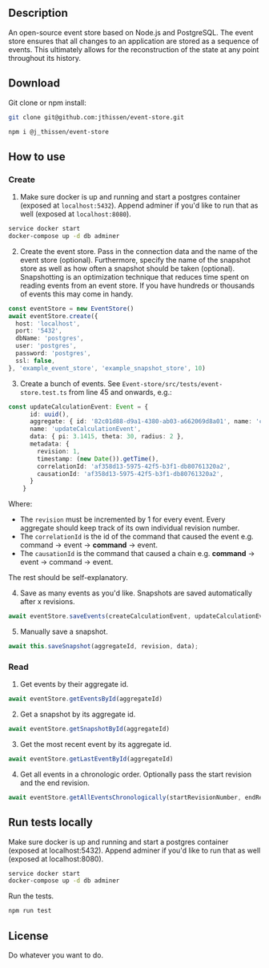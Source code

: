 ## Description
An open-source event store based on Node.js and PostgreSQL. The event store ensures that all changes to an application are stored as a sequence of events. This ultimately allows for the reconstruction of the state at any point throughout its history.

## Download
Git clone or npm install:
```bash
git clone git@github.com:jthissen/event-store.git
```
```bash
npm i @j_thissen/event-store
```

## How to use
### Create

1. Make sure docker is up and running and start a postgres container (exposed at `localhost:5432`). Append adminer if you'd like to run that as well (exposed at `localhost:8080`).

```bash
service docker start
docker-compose up -d db adminer
```

2. Create the event store. Pass in the connection data and the name of the event store (optional). Furthermore, specify the name of the snapshot store as well as how often a snapshot should be taken (optional). Snapshotting is an optimization technique that reduces time spent on reading events from an event store. If you have hundreds or thousands of events this may come in handy.
```typescript
const eventStore = new EventStore()
await eventStore.create({
  host: 'localhost',
  port: '5432',
  dbName: 'postgres',
  user: 'postgres',
  password: 'postgres',
  ssl: false,
}, 'example_event_store', 'example_snapshot_store', 10)
```

3. Create a bunch of events. See `Event-store/src/tests/event-store.test.ts` from line 45 and onwards, e.g.:
```typescript
const updateCalculationEvent: Event = {
      id: uuid(),
      aggregate: { id: '82c01d88-d9a1-4380-ab03-a662069d8a01', name: 'calculation' },
      name: 'updateCalculationEvent',
      data: { pi: 3.1415, theta: 30, radius: 2 },
      metadata: {
        revision: 1,
        timestamp: (new Date()).getTime(),
        correlationId: 'af358d13-5975-42f5-b3f1-db80761320a2',
        causationId: 'af358d13-5975-42f5-b3f1-db80761320a2',
      }
    }
```

Where:
  - The `revision` must be incremented by 1 for every event. Every aggregate should keep track of its own individual revision number.
  - The `correlationId` is the id of the command that caused the event e.g. command -> event -> **command** -> event.
  - The `causationId` is the command that caused a chain e.g. **command** -> event -> command -> event. 

The rest should be self-explanatory.

4. Save as many events as you'd like. Snapshots are saved automatically after x revisions.
```typescript
await eventStore.saveEvents(createCalculationEvent, updateCalculationEvent, updateCalculationAgainEvent)
```

5. Manually save a snapshot.
```typescript
await this.saveSnapshot(aggregateId, revision, data);
```

### Read

1. Get events by their aggregate id.
```typescript
await eventStore.getEventsById(aggregateId)
```

2. Get a snapshot by its aggregate id.
```typescript
await eventStore.getSnapshotById(aggregateId)
```

3. Get the most recent event by its aggregate id.
```typescript
await eventStore.getLastEventById(aggregateId)
```

4. Get all events in a chronologic order. Optionally pass the start revision and the end revision.
```typescript
await eventStore.getAllEventsChronologically(startRevisionNumber, endRevisionNumber)
```

## Run tests locally
Make sure docker is up and running and start a postgres container (exposed at localhost:5432). Append adminer if you'd like to run that as well (exposed at localhost:8080).
```bash
service docker start
docker-compose up -d db adminer
```

Run the tests.
```bash
npm run test
```

## License
Do whatever you want to do.

